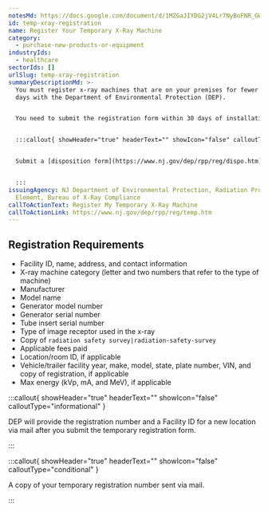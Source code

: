 ```yaml
---
notesMd: https://docs.google.com/document/d/1MZGaJIYDG2jV4Lr7NyBoFNR_GW17EeHdQpOP0L45koY/edit?tab=t.0
id: temp-xray-registration
name: Register Your Temporary X-Ray Machine
category:
  - purchase-new-products-or-equipment
industryIds:
  - healthcare
sectorIds: []
urlSlug: temp-xray-registration
summaryDescriptionMd: >-
  You must register x-ray machines that are on your premises for fewer than 60
  days with the Department of Environmental Protection (DEP).


  You need to submit the registration form within 30 days of installation.


  :::callout{ showHeader="true" headerText="" showIcon="false" calloutType="informational" }


  Submit a [disposition form](https://www.nj.gov/dep/rpp/reg/dispo.htm) when you remove the x-ray machine from your premises.


  :::
issuingAgency: NJ Department of Environmental Protection, Radiation Protection
  Element, Bureau of X-Ray Compliance
callToActionText: Register My Temporary X-Ray Machine
callToActionLink: https://www.nj.gov/dep/rpp/reg/temp.htm
---
```


## Registration Requirements

- Facility ID, name, address, and contact information
- X-ray machine category (letter and two numbers that refer to the type of machine)
- Manufacturer
- Model name
- Generator model number
- Generator serial number
- Tube insert serial number
- Type of image receptor used in the x-ray
- Copy of `radiation safety survey|radiation-safety-survey`
- Applicable fees paid
- Location/room ID, if applicable
- Vehicle/trailer facility year, make, model, state, plate number, VIN, and copy of registration, if applicable
- Max energy (kVp, mA, and MeV), if applicable

:::callout{ showHeader="true" headerText="" showIcon="false" calloutType="informational" }

DEP will provide the registration number and a Facility ID for a new location via mail after you submit the temporary registration form.

:::

:::callout{ showHeader="true" headerText="" showIcon="false" calloutType="conditional" }

A copy of your temporary registration number sent via mail.

:::
